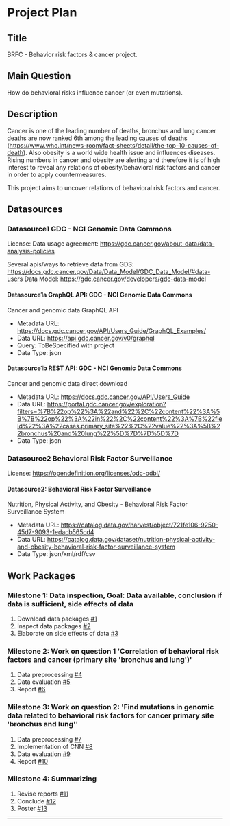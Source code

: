 # Project Plan

## Title
<!-- Give your project a short title. -->
BRFC - Behavior risk factors & cancer project.

## Main Question

<!-- Think about one main question you want to answer based on the data. -->
How do behavioral risks influence cancer (or even mutations). 

## Description

<!-- Describe your data science project in max. 200 words. Consider writing about why and how you attempt it. -->
Cancer is one of the leading number of deaths, bronchus and lung cancer deaths are now ranked 6th among the leading causes of deaths (https://www.who.int/news-room/fact-sheets/detail/the-top-10-causes-of-death). Also obesity is a world wide health issue and influences diseases. Rising numbers in cancer and obesity are alerting and therefore it is of high interest to reveal any relations of obesity/behavioral risk factors and cancer in order to apply countermeasures.

This project aims to uncover relations of behavioral risk factors and cancer.

## Datasources

<!-- Describe each datasources you plan to use in a section. Use the prefic "DatasourceX" where X is the id of the datasource. -->

### Datasource1 GDC - NCI Genomic Data Commons
License: Data usage agreement: https://gdc.cancer.gov/about-data/data-analysis-policies

Several apis/ways to retrieve data from GDS: https://docs.gdc.cancer.gov/Data/Data_Model/GDC_Data_Model/#data-users
Data Model: https://gdc.cancer.gov/developers/gdc-data-model

#### Datasource1a GraphQL API: GDC - NCI Genomic Data Commons
Cancer and genomic data GraphQL API
* Metadata URL: https://docs.gdc.cancer.gov/API/Users_Guide/GraphQL_Examples/
* Data URL: https://api.gdc.cancer.gov/v0/graphql
* Query: ToBeSpecified with project
* Data Type: json

#### Datasource1b REST API: GDC - NCI Genomic Data Commons
Cancer and genomic data direct download
* Metadata URL: https://docs.gdc.cancer.gov/API/Users_Guide
* Data URL: https://portal.gdc.cancer.gov/exploration?filters=%7B%22op%22%3A%22and%22%2C%22content%22%3A%5B%7B%22op%22%3A%22in%22%2C%22content%22%3A%7B%22field%22%3A%22cases.primary_site%22%2C%22value%22%3A%5B%22bronchus%20and%20lung%22%5D%7D%7D%5D%7D
* Data Type: json

### Datasource2 Behavioral Risk Factor Surveillance
License: https://opendefinition.org/licenses/odc-odbl/
#### Datasource2: Behavioral Risk Factor Surveillance
Nutrition, Physical Activity, and Obesity - Behavioral Risk Factor Surveillance System
* Metadata URL: https://catalog.data.gov/harvest/object/721fe106-9250-45d7-9093-1edacb565cd4
* Data URL: https://catalog.data.gov/dataset/nutrition-physical-activity-and-obesity-behavioral-risk-factor-surveillance-system
* Data Type: json/xml/rdf/csv


## Work Packages

<!-- List of work packages ordered sequentially, each pointing to an issue with more details. -->

### Milestone 1: Data inspection, Goal: Data available, conclusion if data is sufficient, side effects of data
1. Download data packages [#1][i1]
2. Inspect data packages [#2][i2]
3. Elaborate on side effects of data [#3][i3]

### Milestone 2: Work on question 1 'Correlation of behavioral risk factors and cancer (primary site 'bronchus and lung')'
1. Data preprocessing [#4][i4]
2. Data evaluation [#5][i5]
3. Report [#6][i6]

### Milestone 3: Work on question 2: 'Find mutations in genomic data related to behavioral risk factors for cancer primary site 'bronchus and lung''
1. Data preprocessing [#7][i7]
2. Implementation of CNN [#8][i8]
3. Data evaluation [#9][i9]
4. Report [#10][i10]

### Milestone 4: Summarizing
1. Revise reports [#11][i11]
2. Conclude [#12][i12]
3. Poster [#13][i13]

---

[i1]: https://github.com/nilapalin/made-template/issues/1
[i2]: https://github.com/nilapalin/made-template/issues/2
[i3]: https://github.com/nilapalin/made-template/issues/3
[i4]: https://github.com/nilapalin/made-template/issues/4
[i5]: https://github.com/nilapalin/made-template/issues/5
[i6]: https://github.com/nilapalin/made-template/issues/6
[i7]: https://github.com/nilapalin/made-template/issues/7
[i8]: https://github.com/nilapalin/made-template/issues/8
[i9]: https://github.com/nilapalin/made-template/issues/9
[i10]: https://github.com/nilapalin/made-template/issues/10
[i11]: https://github.com/nilapalin/made-template/issues/11
[i12]: https://github.com/nilapalin/made-template/issues/12
[i13]: https://github.com/nilapalin/made-template/issues/13

<!--
Comments and Hints:
Demo showing cases with pancreatic cancer with and without mutations in the gene KRAS
https://portal.gdc.cancer.gov/analysis?analysisId=demo-comparison&analysisTableTab=result

Inspect:
Survival Analysis
Survival plot 1: with gene mutation 2: without gene mutation
Age at Diagnosis

Evaluation:
- Differentiate race/ethnicity for cancer and BRFSS
- Differentiate gender for cancer and BRFSS
- Differentiate age for cancer and BRFSS
- search for data with specific genes regarding BRFSS
    https://www.ncbi.nlm.nih.gov/pmc/articles/PMC6226269/ MC4R and LEPR
    MC4R (melanocortin 4 receptor): https://portal.gdc.cancer.gov/genes/ENSG00000166603
    https://de.wikipedia.org/wiki/Melanocortin-4-Rezeptor 'Ferner unterdrückt er das Hungergefühl'

Problem:
Even though the GDC Datasource has a field for exposure weight or BMI, it is not filled in any of their datasets. Therefore, it is not possible to link the obesity numbers of BRFSS dataset to the cancer in general. For this report, a deeper evaluation is used and hence the following assumption is used:
- Genes MC4R and LEPR are involved in exposure of obesity
- Cancer with documented mutations in MC4R and LEPR could be associated to obesity
This are very weak assumptions and I would highly value if there would be a possibility in furture to either add obesity identifying data (like BMI) to cancer data or to make it possible to connect datasets (like in other studies e.g. NAKO (Nationale Gesundheitsstudie) which is not open data)

Also the GDC data is from different countries (united states, canada, ...). Since a lot of data sets are without any specification on that field (country of residence at enrollment), for reasons of ease for that project this is ignored. (TODO: check)

Changes in genes can be harmful but can also be without or with low consequences. Therefore a further view could be to evaluate the impact of the DNA changes.

All the evaluation is not complete since it is on data which potentially be incomplete since the projects are not forced to deliver. In Germany there is a law for delivering cancer related data, however, it only contains a very limited subset of information which GDC is providing.


Hypothesis:
If we can see changes in the values of obesity in every year, this will be somehow reflected in the cancer numbers (esp. with the MC4R and LEPR mutations).
1. show changing data in obesity within brfss data of the last 10 or so years
    LocationDesc == National
    Class == Obesity / Weight Status
    Total == Total

    LocationDesc == National
    Class == Obesity / Weight Status
    Gender == Male or Female

    LocationDesc == National
    Class == Obesity / Weight Status
    Age(years) == 25 - 34 or 35 - 44 or 45 - 54 or 55 - 64 or 65 or older

   
2. show data of cancer cases with and without mutations from gdc over the last 10 or so years (MC4R mutations only relevant 2010-2018)    
3. bring 1. and 2. together and show possible correlations
-->